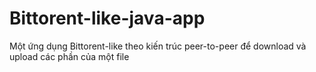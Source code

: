 # Bittorent-like-java-app
Một ứng dụng Bittorent-like theo kiến trúc peer-to-peer để download và upload các phần của một file
